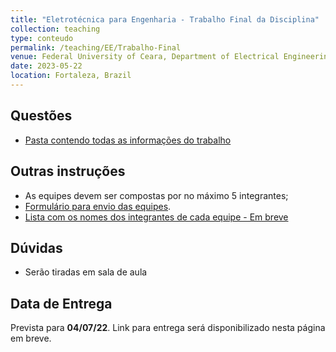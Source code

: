 ```yaml
---
title: "Eletrotécnica para Engenharia - Trabalho Final da Disciplina"
collection: teaching
type: conteudo
permalink: /teaching/EE/Trabalho-Final
venue: Federal University of Ceara, Department of Electrical Engineering
date: 2023-05-22
location: Fortaleza, Brazil
---
```


## Questões
- [Pasta contendo todas as informações do trabalho](https://drive.google.com/drive/folders/1ySJ64lzmaO7_7bMkPRHOhmFROhuPjtGI?usp=share_link)

## Outras instruções
- As equipes devem ser compostas por no máximo 5 integrantes;
- [Formulário para envio das equipes](https://forms.gle/REz2Bi973ruYFFKEA).
- [Lista com os nomes dos integrantes de cada equipe - Em breve]()

## Dúvidas
- Serão tiradas em sala de aula

## Data de Entrega
Prevista para **04/07/22**. Link para entrega será disponibilizado nesta página em breve.
